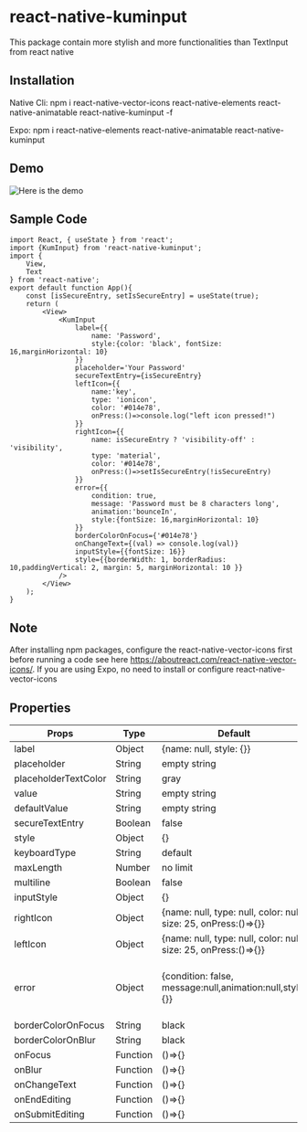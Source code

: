 # react-native-kuminput
This package contain more stylish and more functionalities than TextInput from react native
## Installation
Native Cli: npm i react-native-vector-icons react-native-elements react-native-animatable react-native-kuminput -f

Expo: npm i react-native-elements react-native-animatable react-native-kuminput
## Demo
![Here is the demo](https://user-images.githubusercontent.com/56933027/208092557-e8222d5e-be1c-4ac2-9418-a1f4851a540e.gif)

## Sample Code
```
import React, { useState } from 'react';
import {KumInput} from 'react-native-kuminput';
import {
    View,
    Text
} from 'react-native';
export default function App(){
    const [isSecureEntry, setIsSecureEntry] = useState(true);
    return (
        <View>
            <KumInput
                label={{
                    name: 'Password',
                    style:{color: 'black', fontSize: 16,marginHorizontal: 10}
                }}
                placeholder='Your Password'
                secureTextEntry={isSecureEntry}
                leftIcon={{
                    name:'key',
                    type: 'ionicon',
                    color: '#014e78',
                    onPress:()=>console.log("left icon pressed!")
                }}
                rightIcon={{
                    name: isSecureEntry ? 'visibility-off' : 'visibility',
                    type: 'material',
                    color: '#014e78',
                    onPress:()=>setIsSecureEntry(!isSecureEntry)
                }}
                error={{
                    condition: true,
                    message: 'Password must be 8 characters long',
                    animation:'bounceIn',
                    style:{fontSize: 16,marginHorizontal: 10}
                }}
                borderColorOnFocus={'#014e78'}
                onChangeText={(val) => console.log(val)}
                inputStyle={{fontSize: 16}}
                style={{borderWidth: 1, borderRadius: 10,paddingVertical: 2, margin: 5, marginHorizontal: 10 }}
            />
        </View>
    );
}
```
## Note
After installing npm packages, configure the react-native-vector-icons first before running a code see here https://aboutreact.com/react-native-vector-icons/.
If you are using Expo, no need to install or configure react-native-vector-icons
## Properties
|Props|Type|Default|Description|
|---|---|---|---|
|label|Object|{name: null, style: {}}|
|placeholder|String|empty string|
|placeholderTextColor|String|gray|
|value|String|empty string|
|defaultValue|String|empty string|
|secureTextEntry|Boolean|false|
|style|Object|{}|
|keyboardType|String|default|
|maxLength|Number|no limit|
|multiline|Boolean|false|
|inputStyle|Object|{}|
|rightIcon|Object|{name: null, type: null, color: null, size: 25, onPress:()=>{}}|
|leftIcon|Object|{name: null, type: null, color: null, size: 25, onPress:()=>{}}|
|error|Object|{condition: false, message:null,animation:null,style: {}}|animation props: bounce, flash, jello, pulse, rotate, rubberBand, bounceIn and much more you can check at https://www.npmjs.com/package/react-native-animatable|
|borderColorOnFocus|String|black|
|borderColorOnBlur|String|black|
|onFocus|Function|()=>{}|
|onBlur|Function|()=>{}|
|onChangeText|Function|()=>{}|
|onEndEditing|Function|()=>{}|
|onSubmitEditing|Function|()=>{}|
